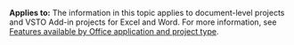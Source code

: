   **Applies to:** The information in this topic applies to document\-level projects and VSTO Add\-in projects for Excel and Word. For more information, see [Features available by Office application and project type](../../vsto/features-available-by-office-application-and-project-type.md).
